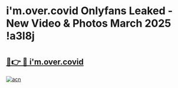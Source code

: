 # i'm.over.covid Onlyfans Leaked - New Video & Photos March 2025 !a3l8j

# <h2><a href="https://bubf3p.iuczelnia.edu.pl?title=i'm.over.covid&ref=a3l8j">🔗👉 🔴 i'm.over.covid</a></h2>

[![acn](https://github.com/user-attachments/assets/0f9c940e-d8b0-45ae-aac7-cd30a18b3e1c)](https://bubf3p.iuczelnia.edu.pl?title=i'm.over.covid&ref=a3l8j)


